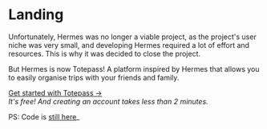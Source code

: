 # Landing

Unfortunately, Hermes was no longer a viable project, as the project's user niche was very small, and developing Hermes required a lot of effort and resources. This is why it was decided to close the project.

But Hermes is now Totepass! A platform inspired by Hermes that allows you to easily organise trips with your friends and family.

[Get started with Totepass →](https://totepass.com)  
_It's free! And creating an account takes less than 2 minutes._

PS: Code is [still here](https://github.com/travelhermes/hermes)_
